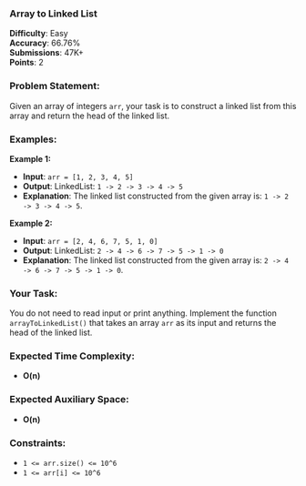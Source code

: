 ### Array to Linked List

**Difficulty**: Easy  
**Accuracy**: 66.76%  
**Submissions**: 47K+  
**Points**: 2

### Problem Statement:
Given an array of integers `arr`, your task is to construct a linked list from this array and return the head of the linked list.

### Examples:

**Example 1:**
- **Input**: `arr = [1, 2, 3, 4, 5]`
- **Output**: LinkedList: `1 -> 2 -> 3 -> 4 -> 5`
- **Explanation**: The linked list constructed from the given array is: `1 -> 2 -> 3 -> 4 -> 5`.

**Example 2:**
- **Input**: `arr = [2, 4, 6, 7, 5, 1, 0]`
- **Output**: LinkedList: `2 -> 4 -> 6 -> 7 -> 5 -> 1 -> 0`
- **Explanation**: The linked list constructed from the given array is: `2 -> 4 -> 6 -> 7 -> 5 -> 1 -> 0`.

### Your Task:
You do not need to read input or print anything. Implement the function `arrayToLinkedList()` that takes an array `arr` as its input and returns the head of the linked list.

### Expected Time Complexity:
- **O(n)**

### Expected Auxiliary Space:
- **O(n)**

### Constraints:
- `1 <= arr.size() <= 10^6`
- `1 <= arr[i] <= 10^6`
